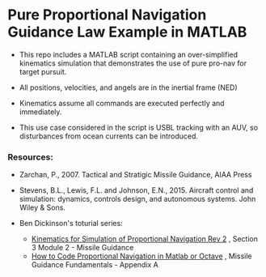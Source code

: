 # Pure Proportional Navigation Guidance Law Example in MATLAB

* This repo includes a MATLAB script containing an over-simplified kinematics simulation that demonstrates the use of pure pro-nav for target pursuit. 

* All positions, velocities, and angels are in the inertial frame (NED)

* Kinematics assume all commands are executed perfectly and immediately.

* This use case considered in the script is USBL tracking with an AUV, so disturbances from ocean currents can be introduced. 
 
### Resources:
* Zarchan, P., 2007. Tactical and Stratigic Missile Guidance, AIAA Press

* Stevens, B.L., Lewis, F.L. and Johnson, E.N., 2015. Aircraft control and simulation: dynamics, controls design, and autonomous systems. John Wiley & Sons.

* Ben Dickinson's toturial series: 
   - [Kinematics for Simulation of Proportional Navigation Rev 2](https://youtu.be/yUlC6GZEUVs)
     , Section 3 Module 2 - Missile Guidance
   - [How to Code Proportional Navigation in Matlab or Octave](https://youtu.be/CS9BL-0mdh8)
     , Missile Guidance Fundamentals - Appendix A

